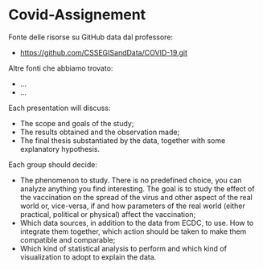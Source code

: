 # Covid-Assignement

Fonte delle risorse su GitHub data dal professore:
- https://github.com/CSSEGISandData/COVID-19.git

Altre fonti che abbiamo trovato:
- ...
- ...

Each presentation will discuss:
- The scope and goals of the study;
- The results obtained and the observation made;
- The final thesis substantiated by the data, together with some explanatory
hypothesis.

Each group should decide:
- The phenomenon to study. There is no predefined choice, you can analyze anything
you find interesting. The goal is to study the effect of the vaccination on the spread of
the virus and other aspect of the real world or, vice-versa, if and how parameters of
the real world (either practical, political or physical) affect the vaccination;
- Which data sources, in addition to the data from ECDC, to use. How to integrate
them together, which action should be taken to make them compatible and
comparable;
- Which kind of statistical analysis to perform and which kind of visualization to adopt
to explain the data.